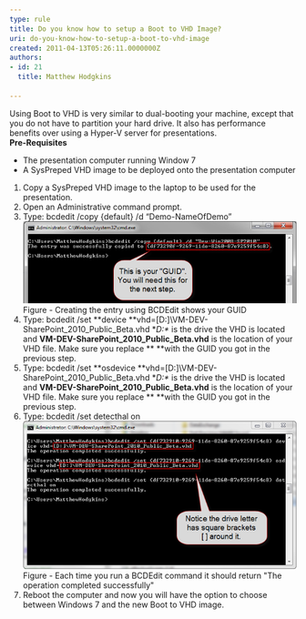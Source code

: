 ```yaml
---
type: rule
title: Do you know how to setup a Boot to VHD Image?
uri: do-you-know-how-to-setup-a-boot-to-vhd-image
created: 2011-04-13T05:26:11.0000000Z
authors:
- id: 21
  title: Matthew Hodgkins

---
```


Using Boot to VHD is very similar to dual-booting your machine, except that you do not have to partition your hard drive. It also has performance benefits over using a Hyper-V server for presentations. <br> **Pre-Requisites**


- The presentation computer running Window 7
- A SysPreped VHD image to be deployed onto the presentation computer


1. Copy a SysPreped VHD image to the laptop to be used for the presentation.
2. Open an Administrative command prompt.
3. Type:
bcdedit /copy {default} /d “Demo-NameOfDemo”![](fig1-creatingentry.png)
Figure - Creating the entry using BCDEdit shows your GUID
4. Type:
bcdedit /set  **device **vhd=[D:]\VM-DEV-SharePoint\_2010\_Public\_Beta.vhd
**D:\** is the drive the VHD is located and **VM-DEV-SharePoint\_2010\_Public\_Beta.vhd** is the location of your VHD file. Make sure you replace ** **with the GUID you got in the previous step.
5. Type:
bcdedit /set  **osdevice **vhd=[D:]\VM-DEV-SharePoint\_2010\_Public\_Beta.vhd
**D:\** is the drive the VHD is located and **VM-DEV-SharePoint\_2010\_Public\_Beta.vhd** is the location of your VHD file. Make sure you replace ** **with the GUID you got in the previous step.
6. Type:
bcdedit /set  detecthal on![](fig2-addguids.png)
Figure - Each time you run a BCDEdit command it should return "The operation completed successfully"
7. Reboot the computer and now you will have the option to choose between Windows 7 and the new Boot to VHD image.
